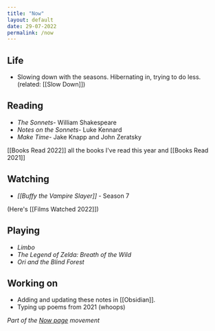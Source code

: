 ```yaml
---
title: "Now"
layout: default
date: 29-07-2022
permalink: /now
---
```


## Life

-  Slowing down with the seasons. Hibernating in, trying to do less. (related: [[Slow Down]])

## Reading

- *The Sonnets*- William Shakespeare
- *Notes on the Sonnets*- Luke Kennard
- *Make Time*- Jake Knapp and John Zeratsky

[[Books Read 2022]]  all the books I've read this year and [[Books Read 2021]] 

## Watching

-   *[[Buffy the Vampire Slayer]]* - Season 7

(Here's [[Films Watched 2022]])

## Playing

-   *Limbo*
-   *The Legend of Zelda: Breath of the Wild*
-  *Ori and the Blind Forest*

## Working on

-   Adding and updating these notes in [[Obsidian]].
-   Typing up poems from 2021 (whoops)

*Part of the <a href="https://nownownow.com/about" >Now page</a> movement*
